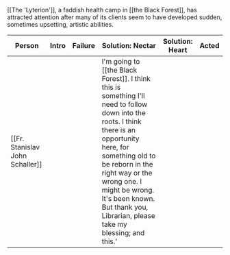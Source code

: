 [[The 'Lyterion']], a faddish health camp in [[the Black Forest]], has attracted attention after many of its clients seem to have developed sudden, sometimes upsetting, artistic abilities.

| Person                          | Intro | Failure | Solution: Nectar                                                                                                                                                                                                                                                                                               | Solution: Heart | Acted |
| ------------------------------- | ----- | ------- | -------------------------------------------------------------------------------------------------------------------------------------------------------------------------------------------------------------------------------------------------------------------------------------------------------------- | --------------- | ----- |
| [[Fr. Stanislav John Schaller]] |       |         | I'm going to [[the Black Forest]]. I think this is something I'll need to follow down into the roots. I think there is an opportunity here, for something old to be reborn in the right way or the wrong one. I might be wrong. It's been known. But thank you, Librarian, please take my blessing; and this.' |                 |       |

